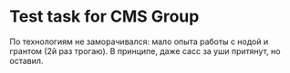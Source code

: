 # Test task for CMS Group

По технологиям не заморачивался: мало опыта работы с нодой и грантом (2й раз трогаю). В принципе, даже сасс за уши притянут, но оставил. 

